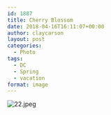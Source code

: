 ```yaml
---
id: 1887
title: Cherry Blossom
date: 2018-04-16T16:11:07+00:00
author: claycarson
layout: post
categories: 
  - Photo
tags:
  - DC
  - Spring
  - vacation
format: image
---
```

![22.jpeg](https://claycarson.net/wp-content/uploads/2018/04/22.jpeg)
<!--more-->